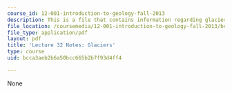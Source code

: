 ```yaml
---
course_id: 12-001-introduction-to-geology-fall-2013
description: This is a file that contains information regarding glaciers.
file_location: /coursemedia/12-001-introduction-to-geology-fall-2013/bcca3aeb2b6a50bcc665b2b7f93d4ff4_MIT12_001F13_Lec32Notes.pdf
file_type: application/pdf
layout: pdf
title: 'Lecture 32 Notes: Glaciers'
type: course
uid: bcca3aeb2b6a50bcc665b2b7f93d4ff4

---
```

None